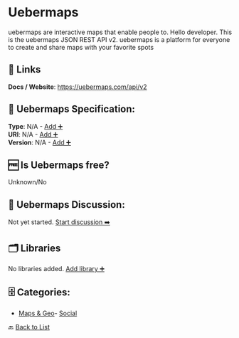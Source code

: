 # Uebermaps

uebermaps are interactive maps that enable people to. Hello developer. This is the uebermaps JSON REST API v2. uebermaps is a platform for everyone to create and share maps with your favorite spots

##  🔗 Links
**Docs / Website**: https://uebermaps.com/api/v2

## 🧬 Uebermaps Specification:
**Type**: N/A - [Add ➕](https://github.com/apis-list/apis-list/edit/main/apis/uebermaps/uebermaps.yaml)  
**URI**: N/A - [Add ➕](https://github.com/apis-list/apis-list/edit/main/apis/uebermaps/uebermaps.yaml)  
**Version**: N/A - [Add ➕](https://github.com/apis-list/apis-list/edit/main/apis/uebermaps/uebermaps.yaml)

## 🆓 Is Uebermaps free?
 Unknown/No 

## 💬 Uebermaps Discussion:
Not yet started. [Start discussion ➡️](https://github.com/apis-list/apis-list/discussions/new)

## 🗂️ Libraries

No libraries added. [Add library ➕](https://github.com/apis-list/apis-list/edit/main/apis/uebermaps/uebermaps.yaml)    


## 🗄️ Categories:
- [Maps & Geo](https://github.com/apis-list/apis-list#maps--geo-)- [Social](https://github.com/apis-list/apis-list#social-)

🔙  [Back to List](https://github.com/apis-list/apis-list)
